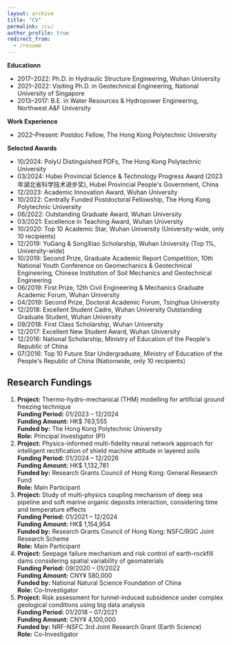 ```yaml
---
layout: archive
title: "CV"
permalink: /cv/
author_profile: true
redirect_from:
  - /resume
---
```


**Educationn**
* 2017–2022: Ph.D. in Hydraulic Structure Engineering, Wuhan University
* 2021–2022: Visiting Ph.D. in Geotechnical Engineering, National University of Singapore
* 2013–2017: B.E. in Water Resources & Hydropower Engineering, Northwest A&F University

**Work Experience**
* 2022–Present: Postdoc Fellow, The Hong Kong Polytechnic University
  
**Selected Awards**
*	10/2024: PolyU Distinguished PDFs, The Hong Kong Polytechnic University
*	03/2024: Hubei Provincial Science & Technology Progress Award (2023年湖北省科学技术进步奖), Hubei Provincial People's Government, China
*	12/2023: Academic Innovation Award, Wuhan University
*	10/2022: Centrally Funded Postdoctoral Fellowship, The Hong Kong Polytechnic University
*	06/2022: Outstanding Graduate Award, Wuhan University
*	03/2021: Excellence in Teaching Award, Wuhan University
*	10/2020: Top 10 Academic Star, Wuhan University (University-wide, only 10 recipients)
*	12/2019: YuGang & SongXiao Scholarship, Wuhan University (Top 1%, University-wide)
*	10/2019: Second Prize, Graduate Academic Report Competition, 10th National Youth Conference on Geomechanics & Geotechnical Engineering, Chinese Institution of Soil Mechanics and Geotechnical Engineering
*	06/2019: First Prize, 12th Civil Engineering & Mechanics Graduate Academic Forum, Wuhan University  
*	04/2019: Second Prize, Doctoral Academic Forum, Tsinghua University
*	12/2018: Excellent Student Cadre, Wuhan University Outstanding Graduate Student, Wuhan University
*	09/2018: First Class Scholarship, Wuhan University
*	12/2017: Excellent New Student Award, Wuhan University
*	12/2016: National Scholarship, Ministry of Education of the People's Republic of China
*	07/2016: Top 10 Future Star Undergraduate, Ministry of Education of the People's Republic of China (Nationwide, only 10 recipients)


<h2>Research Fundings</h2>

<ol>

<li><strong>Project:</strong> Thermo-hydro-mechanical (THM) modelling for artificial ground freezing technique<br>
<strong>Funding Period:</strong> 01/2023 – 12/2024<br>
<strong>Funding Amount:</strong> HK$ 763,555<br>
<strong>Funded by:</strong> The Hong Kong Polytechnic University<br>
<strong>Role:</strong> Principal Investigator (PI)</li>

<li><strong>Project:</strong> Physics-informed multi-fidelity neural network approach for intelligent rectification of shield machine attitude in layered soils<br>
<strong>Funding Period:</strong> 01/2024 – 12/2026<br>
<strong>Funding Amount:</strong> HK$ 1,132,781<br>
<strong>Funded by:</strong> Research Grants Council of Hong Kong: General Research Fund<br>
<strong>Role:</strong> Main Participant</li>

<li><strong>Project:</strong> Study of multi-physics coupling mechanism of deep sea pipeline and soft marine organic deposits interaction, considering time and temperature effects<br>
<strong>Funding Period:</strong> 01/2021 – 12/2024<br>
<strong>Funding Amount:</strong> HK$ 1,154,954<br>
<strong>Funded by:</strong> Research Grants Council of Hong Kong: NSFC/RGC Joint Research Scheme<br>
<strong>Role:</strong> Main Participant</li>

<li><strong>Project:</strong> Seepage failure mechanism and risk control of earth-rockfill dams considering spatial variability of geomaterials<br>
<strong>Funding Period:</strong> 09/2020 – 01/2022<br>
<strong>Funding Amount:</strong> CNY¥ 580,000<br>
<strong>Funded by:</strong> National Natural Science Foundation of China<br>
<strong>Role:</strong> Co-Investigator</li>

<li><strong>Project:</strong> Risk assessment for tunnel-induced subsidence under complex geological conditions using big data analysis<br>
<strong>Funding Period:</strong> 01/2018 – 07/2021<br>
<strong>Funding Amount:</strong> CNY¥ 4,100,000<br>
<strong>Funded by:</strong> NRF-NSFC 3rd Joint Research Grant (Earth Science)<br>
<strong>Role:</strong> Co-Investigator</li>

</ol>
 
